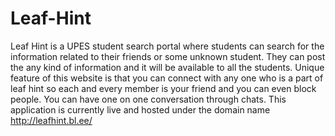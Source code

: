 # Leaf-Hint
Leaf Hint is a UPES student search portal where students can search for the information related to their friends or some unknown student. They can post the any kind of information and it will be available to all the students. Unique feature of this website is that you can connect with any one who is a part of leaf hint so each and every member is your friend and you can even block people. You can have one on one conversation through chats. This application is currently live and hosted under the domain name http://leafhint.bl.ee/
